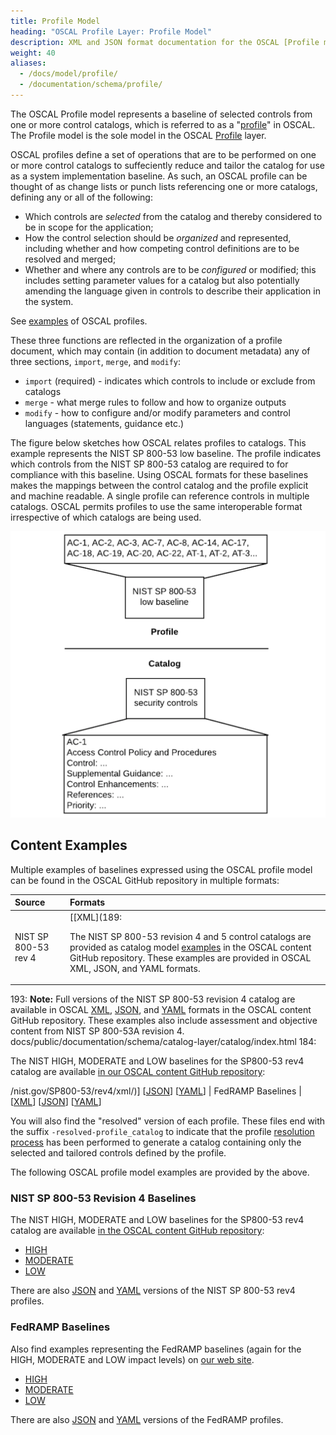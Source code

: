 ```yaml
---
title: Profile Model
heading: "OSCAL Profile Layer: Profile Model"
description: XML and JSON format documentation for the OSCAL [Profile model](.), which is the sole model in the OSCAL [Profile](../) layer. These formats model a [profile](/documentation/schema/profile-layer/#profile).
weight: 40
aliases:
  - /docs/model/profile/
  - /documentation/schema/profile/
---
```


The OSCAL Profile model represents a baseline of selected controls from one or more control catalogs, which is referred to as a "[profile](/documentation/schema/profile-layer/#profile)" in OSCAL. The Profile model is the sole model in the OSCAL [Profile](../) layer.

OSCAL profiles define a set of operations that are to be performed on one or more control catalogs to suffeciently reduce and tailor the catalog for use as a system implementation baseline. As such, an OSCAL profile can be thought of as change lists or punch lists referencing one or more catalogs, defining any or all of the following:

* Which controls are *selected* from the catalog and thereby considered to be in scope for the application;
* How the control selection should be *organized* and represented, including whether and how competing control definitions are to be resolved and merged;
* Whether and where any controls are to be *configured* or modified; this includes setting parameter values for a catalog but also potentially amending the language given in controls to describe their application in the system.

See [examples](#content-examples) of OSCAL profiles.

These three functions are reflected in the organization of a profile document, which may contain (in addition to document metadata) any of three sections, `import`, `merge`, and `modify`:

* `import` (required) - indicates which controls to include or exclude from catalogs
* `merge` - what merge rules to follow and how to organize outputs
* `modify` - how to configure and/or modify parameters and control languages (statements, guidance etc.)

The figure below sketches how OSCAL relates profiles to catalogs. This example represents the NIST SP 800-53 low baseline. The profile indicates which controls from the NIST SP 800-53 catalog are required to for compliance with this baseline. Using OSCAL formats for these baselines makes the mappings between the control catalog and the profile explicit and machine readable. A single profile can reference controls in multiple catalogs. OSCAL permits profiles to use the same interoperable format irrespective of which catalogs are being used.

![profile-catalog-mapping](profile-catalog-mapping-trivial-example.png)

## Content Examples

Multiple examples of baselines expressed using the OSCAL profile model can be found in the OSCAL GitHub repository in multiple formats:

| Source | Formats |
|:---|:---|
| NIST SP 800-53 rev 4 | \[[XML](189:<p>The NIST SP 800-53 revision 4 and 5 control catalogs are provided as catalog model <a href="https://github.com/usnistgov/oscal-content/tree/master/nist.gov/SP800-53/">examples</a> in the OSCAL content GitHub repository. These examples are provided in OSCAL XML, JSON, and YAML formats.</p>
193:    <strong>Note:</strong> Full versions of the NIST SP 800-53 revision 4 catalog are available in OSCAL <a href="https://github.com/usnistgov/oscal-content/tree/master/nist.gov/SP800-53/rev4/xml/NIST_SP-800-53_rev4_catalog.xml">XML</a>, <a href="https://github.com/usnistgov/oscal-content/tree/master/nist.gov/SP800-53/rev4/json/NIST_SP-800-53_rev4_catalog.json">JSON</a>, and <a href="https://github.com/usnistgov/oscal-content/tree/master/nist.gov/SP800-53/rev4/yaml/NIST_SP-800-53_rev4_catalog.yaml">YAML</a> formats in the OSCAL content GitHub repository. These examples also include assessment and objective content from NIST SP 800-53A revision 4.
docs/public/documentation/schema/catalog-layer/catalog/index.html
184:<p>The NIST HIGH, MODERATE and LOW baselines for the SP800-53 rev4 catalog are available <a href="https://github.com/usnistgov/oscal-content/tree/master/nist.gov/SP800-53/rev4">in our OSCAL content GitHub repository</a>:</p>
/nist.gov/SP800-53/rev4/xml/)\] \[[JSON](https://github.com/usnistgov/oscal-content/tree/master/nist.gov/SP800-53/rev4/json/)\] \[[YAML](https://github.com/usnistgov/oscal-content/tree/master/nist.gov/SP800-53/rev4/yaml/)\]
| FedRAMP Baselines | \[[XML](https://github.com/usnistgov/oscal-content/tree/master/fedramp.gov/xml/)\] \[[JSON](https://github.com/usnistgov/oscal-content/tree/master/fedramp.gov/json/)\] \[[YAML](https://github.com/usnistgov/oscal-content/tree/master/fedramp.gov/yaml/)\]

You will also find the "resolved" version of each profile. These files end with the suffix `-resolved-profile_catalog` to indicate that the profile [resolution process](/documentation/processing/profile-resolution/) has been performed to generate a catalog containing only the selected and tailored controls defined by the profile.

The following OSCAL profile model examples are provided by the above.

### NIST SP 800-53 Revision 4 Baselines

The NIST HIGH, MODERATE and LOW baselines for the SP800-53 rev4 catalog are available [in the OSCAL content GitHub repository](https://github.com/usnistgov/oscal-content/tree/master/nist.gov/SP800-53/rev4):

* [HIGH](https://github.com/usnistgov/oscal-content/tree/master/nist.gov/SP800-53/rev4/xml/NIST_SP-800-53_rev4_HIGH-baseline_profile.xml)
* [MODERATE](https://github.com/usnistgov/oscal-content/tree/master/nist.gov/SP800-53/rev4/xml/NIST_SP-800-53_rev4_MODERATE-baseline_profile.xml)
* [LOW](https://github.com/usnistgov/oscal-content/tree/master/nist.gov/SP800-53/rev4/xml/NIST_SP-800-53_rev4_LOW-baseline_profile.xml)

There are also [JSON](https://github.com/usnistgov/oscal-content/tree/master/nist.gov/SP800-53/rev4/json) and [YAML](https://github.com/usnistgov/oscal-content/tree/master/nist.gov/SP800-53/rev4/yaml) versions of the NIST SP 800-53 rev4 profiles.

### FedRAMP Baselines

Also find examples representing the FedRAMP baselines (again for the HIGH, MODERATE and LOW impact levels) on [our web site](https://github.com/usnistgov/oscal-content/tree/master/fedramp.gov).

* [HIGH](https://github.com/usnistgov/oscal-content/tree/master/fedramp.gov/xml/FedRAMP_HIGH-baseline_profile.xml)
* [MODERATE](https://github.com/usnistgov/oscal-content/tree/master/fedramp.gov/xml/FedRAMP_MODERATE-baseline_profile.xml)
* [LOW](https://github.com/usnistgov/oscal-content/tree/master/fedramp.gov/xml/FedRAMP_LOW-baseline_profile.xml)

There are also [JSON](https://github.com/usnistgov/oscal-content/tree/master/fedramp.gov/json) and [YAML](https://github.com/usnistgov/oscal-content/tree/master/fedramp.gov/yaml) versions of the FedRAMP profiles.

